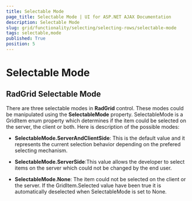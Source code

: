 ```yaml
---
title: Selectable Mode
page_title: Selectable Mode | UI for ASP.NET AJAX Documentation
description: Selectable Mode
slug: grid/functionality/selecting/selecting-rows/selectable-mode
tags: selectable,mode
published: True
position: 5
---
```


# Selectable Mode



## RadGrid Selectable Mode

There are three selectable modes in __RadGrid__ control. These modes could be manipulated using the __SelectableMode__ property. SelectableMode is a GridItem enum property which determines if the item could be selected on the server, the client or both. Here is description of the possible modes:

* __SelectableMode.ServerAndClientSide__: This is the default value and it represents the current selection behavior depending on the prefered selecting mechanism.

* __SelectableMode.ServerSide__:This value allows the developer to select items on the server which could not be changed by the end user.

* __SelectableMode.None__: The item could not be selected on the client or the server. If the GridItem.Selected value have been true it is automatically deselected when SelectableMode is set to None.
